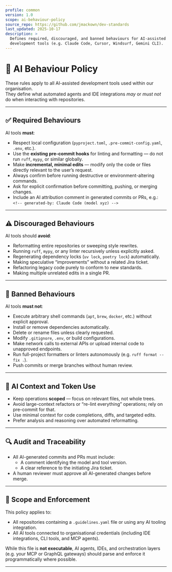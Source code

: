 ```yaml
---
profile: common
version: 1.0
scope: ai-behaviour-policy
source_repo: https://github.com/jmackown/dev-standards
last_updated: 2025-10-17
description: >
  Defines required, discouraged, and banned behaviours for AI-assisted
  development tools (e.g. Claude Code, Cursor, Windsurf, Gemini CLI).
---
```


# 🤖 AI Behaviour Policy

These rules apply to all AI-assisted development tools used within our organisation.  
They define what automated agents and IDE integrations *may* or *must not* do when interacting with repositories.

---

## ✅ Required Behaviours

AI tools **must**:
- Respect local configuration (`pyproject.toml`, `.pre-commit-config.yaml`, `.env`, etc.).  
- Use the **existing pre-commit hooks** for linting and formatting — do not run `ruff`, `mypy`, or similar globally.  
- Make **incremental, minimal edits** — modify only the code or files directly relevant to the user’s request.  
- Always confirm before running destructive or environment-altering commands.  
- Ask for explicit confirmation before committing, pushing, or merging changes.  
- Include an AI attribution comment in generated commits or PRs, e.g.:  
  `<!-- generated-by: Claude Code (model xyz) -->`

---

## ⚠️ Discouraged Behaviours

AI tools should **avoid**:
- Reformatting entire repositories or sweeping style rewrites.  
- Running `ruff`, `mypy`, or any linter recursively unless explicitly asked.  
- Regenerating dependency locks (`uv lock`, `poetry lock`) automatically.  
- Making speculative “improvements” without a related Jira ticket.  
- Refactoring legacy code purely to conform to new standards.  
- Making multiple unrelated edits in a single PR.

---

## 🚫 Banned Behaviours

AI tools **must not**:
- Execute arbitrary shell commands (`apt`, `brew`, `docker`, etc.) without explicit approval.  
- Install or remove dependencies automatically.  
- Delete or rename files unless clearly requested.  
- Modify `.gitignore`, `.env`, or build configurations.  
- Make network calls to external APIs or upload internal code to unapproved endpoints.  
- Run full-project formatters or linters autonomously (e.g. `ruff format --fix .`).  
- Push commits or merge branches without human review.  

---

## 🧩 AI Context and Token Use

- Keep operations **scoped** — focus on relevant files, not whole trees.  
- Avoid large-context refactors or “re-lint everything” operations; rely on pre-commit for that.  
- Use minimal context for code completions, diffs, and targeted edits.  
- Prefer analysis and reasoning over automated reformatting.  

---

## 🔍 Audit and Traceability

- All AI-generated commits and PRs must include:
  - A comment identifying the model and tool version.  
  - A clear reference to the initiating Jira ticket.  
- A human reviewer must approve all AI-generated changes before merge.  

---

## 🧭 Scope and Enforcement

This policy applies to:
- All repositories containing a `.guidelines.yaml` file or using any AI tooling integration.  
- All AI tools connected to organisational credentials (including IDE integrations, CLI tools, and MCP agents).

While this file is **not executable**, AI agents, IDEs, and orchestration layers (e.g. your MCP or GraphQL gateways) should parse and enforce it programmatically where possible.

---

<!-- ai-context:
type: ai-policy
scope: organisation-wide
purpose: Define required, discouraged, and banned behaviours for AI-assisted development.
canonical_source: https://github.com/jmackown/dev-standards/tree/main/common/ai-behaviour-policy.md
-->
